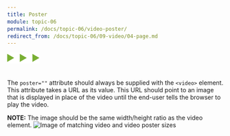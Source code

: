 ```yaml
---
title: Poster
module: topic-06
permalink: /docs/topic-06/video-poster/
redirect_from: /docs/topic-06/09-video/04-page.md
---
```


<img src="./../../../img/arrow-divider.svg" style="width: 75px; border: none; margin: 0px 0 20px 0" />

The `poster=""` attribute should always be supplied with the `<video>` element. This attribute takes a URL as its value. This URL should point to an image that is displayed in place of the video until the end-user tells the browser to play the video.

**NOTE:** The image should be the same width/height ratio as the video element.
![Image of matching video and video poster sizes](../imgs/video-poster-sizing.png)
